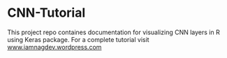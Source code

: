 # CNN-Tutorial

This project repo containes documentation for visualizing CNN layers in R using Keras package. For a complete tutorial visit www.iamnagdev.wordpress.com

